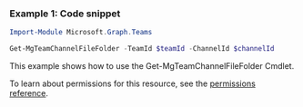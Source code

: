 ### Example 1: Code snippet

```powershellImport-Module Microsoft.Graph.Teams

Get-MgTeamChannelFileFolder -TeamId $teamId -ChannelId $channelId
```
This example shows how to use the Get-MgTeamChannelFileFolder Cmdlet.
To learn about permissions for this resource, see the [permissions reference](/graph/permissions-reference).

